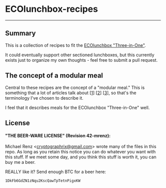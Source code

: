 # ECOlunchbox-recipes
---------------------

## Summary

This is a collection of recipes to fit the [ECOlunchbox "Three-in-One"](http://ecolunchboxes.com/ecolunchbox-three-in-one/).

It could eventually support other sectioned lunchboxes, but this currently exists just to organize my own thoughts - feel free to submit a pull request.

## The concept of a modular meal

Central to these recipes are the concept of a "modular meal."  This is something that a lot of articles talk about [[1](http://www.thesimpledollar.com/modular-meals/)] [[2](http://www.nutritionbydrdeyo.com/modular-meals-in-minutes)] [[3](http://ask.metafilter.com/205268/What-can-I-add-to-my-Modular-Meal-System)], so that's the terminology I've chosen to describe it.

I feel that it describes meals for the ECOlunchbox "Three-in-One" well.

## License

#### "THE BEER-WARE LICENSE" (Revision 42-mrenz):
  Michael Renz <<cryptographrix@gmail.com>> wrote many of the files in this repo. As long as you
  retain this notice you can do whatever you want with this stuff. If we
  meet some day, and you think this stuff is worth it, you can buy me a beer.

REALLY like it?  Send enough BTC for a beer here: 
```
1DkFb6GdZN1zNqu2KscQawTpTetnPigxKW
```